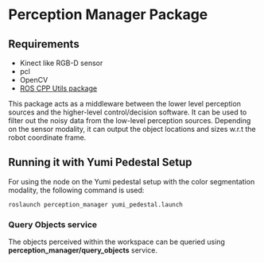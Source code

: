 Perception Manager Package
==========================

Requirements
-----------
* Kinect like RGB-D sensor
* pcl
* OpenCV
* [ROS CPP Utils package](https://github.com/hkaraoguz/ros_cpp_utils.git)


This package acts as a middleware between the lower level perception sources and the higher-level control/decision software. It can be used to filter out the noisy data from the low-level perception sources. Depending on the sensor modality, it can output the object locations and sizes w.r.t the robot coordinate frame. 

Running it with Yumi Pedestal Setup
-----------------
For using the node on the Yumi pedestal setup with the color segmentation modality, the following command is used:
```
roslaunch perception_manager yumi_pedestal.launch
```
### Query Objects service
The objects perceived within the workspace can be queried using **perception_manager/query_objects** service.
